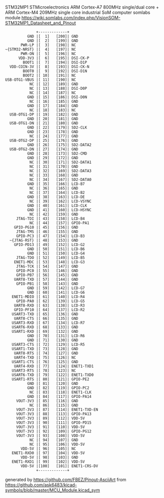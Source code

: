 STM32MP1 STMicroelectronics ARM Cortex-A7 800MHz single/dual core + ARM Cortex-M4 209MHz single core industrial SoM computer
somlabs module
https://wiki.somlabs.com/index.php/VisionSOM-STM32MP1_Datasheet_and_Pinout


	              +-------------+
	          GND |[  1]   [200]| GND
	          GND |[  2]   [199]| GND
	       PWR-LP |[  3]   [198]| NC
	~{STM32-NRST} |[  4]   [197]| NC
	       PWR-ON |[  5]   [196]| NC
	      VDD-3V3 |[  6]   [195]| DSI-CK-P
	        BOOT1 |[  7]   [194]| DSI-D1P
	  VDD-COIN-3V |[  8]   [193]| DSI-CK-N
	        BOOT0 |[  9]   [192]| DSI-D1N
	        BOOT2 |[ 10]   [191]| NC
	USB-OTG1-VBUS |[ 11]   [190]| NC
	           NC |[ 12]   [189]| GND
	           NC |[ 13]   [188]| DSI-D0P
	           NC |[ 14]   [187]| NC
	          GND |[ 15]   [186]| DSI-D0N
	           NC |[ 16]   [185]| GND
	          GND |[ 17]   [184]| GND
	           NC |[ 18]   [183]| NC
	  USB-OTG1-DP |[ 19]   [182]| GND
	          GND |[ 20]   [181]| GND
	  USB-OTG1-DN |[ 21]   [180]| GND
	          GND |[ 22]   [179]| SD2-CLK
	          GND |[ 23]   [178]| GND
	           NC |[ 24]   [177]| GND
	  USB-OTG2-DP |[ 25]   [176]| GND
	          GND |[ 26]   [175]| SD2-DATA2
	  USB-OTG2-DN |[ 27]   [174]| GND
	          GND |[ 28]   [173]| SD2-CMD
	          GND |[ 29]   [172]| GND
	           NC |[ 30]   [171]| SD2-DATA1
	           NC |[ 31]   [170]| GND
	           NC |[ 32]   [169]| SD2-DATA3
	           NC |[ 33]   [168]| GND
	           NC |[ 34]   [167]| SD2-DATA0
	          GND |[ 35]   [166]| LCD-B7
	           NC |[ 36]   [165]| GND
	           NC |[ 37]   [164]| LCD-B2
	          GND |[ 38]   [163]| LCD-DE
	           NC |[ 39]   [162]| LCD-VSYNC
	          GND |[ 40]   [161]| LCD-CLK
	          GND |[ 41]   [160]| LCD-HSYNC
	           NC |[ 42]   [159]| GND
	     JTAG-TDI |[ 43]   [158]| LCD-B4
	           NC |[ 44]   [157]| GPIO-PA1
	    GPIO-PG10 |[ 45]   [156]| GND
	     JTAG-TMS |[ 46]   [155]| GND
	     GPIO-PC3 |[ 47]   [154]| LCD-B3
	  ~{JTAG-RST} |[ 48]   [153]| GND
	    GPIO-PD13 |[ 49]   [152]| LCD-G2
	          GND |[ 50]   [151]| LCD-B6
	          GND |[ 51]   [150]| LCD-G4
	     JTAG-TDO |[ 52]   [149]| LCD-B5
	    ENET1-MDC |[ 53]   [148]| LCD-G3
	     JTAG-TCK |[ 54]   [147]| GND
	     GPIO-PC0 |[ 55]   [146]| GND
	     GPIO-PB7 |[ 56]   [145]| GND
	    UART8-TXD |[ 57]   [144]| GND
	     GPIO-PB1 |[ 58]   [143]| GND
	          GND |[ 59]   [142]| LCD-G7
	          GND |[ 60]   [141]| LCD-G6
	   ENET1-MDIO |[ 61]   [140]| LCD-R4
	     GPIO-PA0 |[ 62]   [139]| LCD-G5
	    UART8-RXD |[ 63]   [138]| LCD-R3
	    GPIO-PF10 |[ 64]   [137]| LCD-R2
	   USART3-TXD |[ 65]   [136]| GND
	    UART8-CTS |[ 66]   [135]| GND
	   USART3-RXD |[ 67]   [134]| LCD-R7
	   USART6-RXD |[ 68]   [133]| GND
	   USART1-RXD |[ 69]   [132]| GND
	          GND |[ 70]   [131]| LCD-R6
	          GND |[ 71]   [130]| GND
	   USART3-CTS |[ 72]   [129]| LCD-R5
	   USART1-TXD |[ 73]   [128]| GND
	    UART8-RTS |[ 74]   [127]| GND
	    UART4-TXD |[ 75]   [126]| NC
	   USART1-CTS |[ 76]   [125]| GND
	    UART4-RXD |[ 77]   [124]| ENET1-TXD1
	   USART3-RTS |[ 78]   [123]| NC
	   USART6-TXD |[ 79]   [122]| ENET1-TXD0
	   USART1-RTS |[ 80]   [121]| GPIO-PE2
	          GND |[ 81]   [120]| GND
	          GND |[ 82]   [119]| GPIO-PC2
	           NC |[ 83]   [118]| ENET1-CLK
	          GND |[ 84]   [117]| GPIO-PA14
	     VOUT-3V3 |[ 85]   [116]| GND
	           NC |[ 86]   [115]| GND
	     VOUT-3V3 |[ 87]   [114]| ENET1-TXD-EN
	     VOUT-3V3 |[ 88]   [113]| GPIO-PA13
	     VOUT-3V3 |[ 89]   [112]| VDD-5V
	     VOUT-3V3 |[ 90]   [111]| GPIO-PD15
	     VOUT-3V3 |[ 91]   [110]| VDD-5V
	     VOUT-3V3 |[ 92]   [109]| GPIO-PG12
	     VOUT-3V3 |[ 93]   [108]| VDD-5V
	           NC |[ 94]   [107]| GND
	           NC |[ 95]   [106]| VDD-5V
	       VDD-5V |[ 96]   [105]| NC
	   ENET1-RXD0 |[ 97]   [104]| VDD-5V
	       VDD-5V |[ 98]   [103]| GND
	   ENET1-RXD1 |[ 99]   [102]| VDD-5V
	       VDD-5V |[100]   [101]| ENET1-CRS-DV
	              +-------------+


generated by https://github.com/FBEZ/Pinout-AsciiArt from https://github.com/ask6483/kicad-symbols/blob/master/MCU_Module.kicad_sym